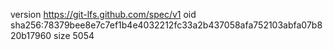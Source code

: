 version https://git-lfs.github.com/spec/v1
oid sha256:78379bee8e7c7ef1b4e4032212fc33a2b437058afa752103abfa07b820b17960
size 5054
